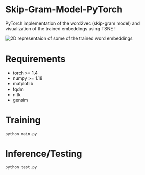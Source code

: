 # Skip-Gram-Model-PyTorch
PyTorch implementation of the word2vec (skip-gram model) and visualization of the trained embeddings using TSNE !

![2D representaion of some of the trained word embeddings](w2v.png)

# Requirements
* torch >= 1.4    
* numpy >= 1.18      
* matplotlib       
* tqdm 
* nltk
* gensim


# Training
```
python main.py
```

# Inference/Testing
```
python test.py
```
